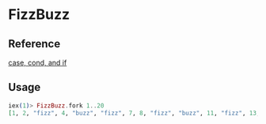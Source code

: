 # FizzBuzz

## Reference

[case, cond, and if](https://elixir-lang.org/getting-started/case-cond-and-if.html)

## Usage
```elixir
iex(1)> FizzBuzz.fork 1..20
[1, 2, "fizz", 4, "buzz", "fizz", 7, 8, "fizz", "buzz", 11, "fizz", 13, 14, "fizzbuzz", 16, 17, "fizz", 19, "buzz"]
```
